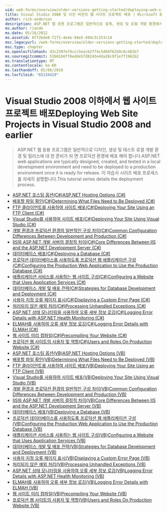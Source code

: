 ```yaml
---
uid: web-forms/overview/older-versions-getting-started/deploying-web-site-projects/index
title: Visual Studio 2008 및 이전 버전의 웹 사이트 프로젝트 배포 | Microsoft Docs
author: rick-anderson
description: ASP.NET 웹 응용 프로그램은 일반적으로 설계, 생성 및 로컬 개발 환경에서 테스트 및 프로덕션 환경 o에 배포 해야 하는 중...
ms.author: riande
ms.date: 05/16/2012
ms.assetid: 6f72bde8-f2f1-4e4a-94e5-494c3c153c14
msc.legacyurl: /web-forms/overview/older-versions-getting-started/deploying-web-site-projects
msc.type: chapter
ms.openlocfilehash: 43c2397ef4ccc5eacb2ff4c5d04f62b9c8c481b7
ms.sourcegitcommit: 51b01b6ff8edde57d8243e4da28c9f1e7f1962b2
ms.translationtype: MT
ms.contentlocale: ko-KR
ms.lasthandoff: 05/06/2019
ms.locfileid: "65134419"
---
```

# <a name="deploying-web-site-projects-in-visual-studio-2008-and-earlier"></a><span data-ttu-id="b9edd-103">Visual Studio 2008 이하에서 웹 사이트 프로젝트 배포</span><span class="sxs-lookup"><span data-stu-id="b9edd-103">Deploying Web Site Projects in Visual Studio 2008 and earlier</span></span>

> <span data-ttu-id="b9edd-104">ASP.NET 웹 응용 프로그램은 일반적으로 디자인, 생성 및 테스트 로컬 개발 환경 및 릴리스에 대 한 준비가 되 면 프로덕션 환경에 배포 해야 합니다.</span><span class="sxs-lookup"><span data-stu-id="b9edd-104">ASP.NET web applications are typically designed, created, and tested in a local development environment and need to be deployed to a production environment once it is ready for release.</span></span> <span data-ttu-id="b9edd-105">이 자습서 시리즈 배포 프로세스를 자세히 설명합니다.</span><span class="sxs-lookup"><span data-stu-id="b9edd-105">This tutorial series details the deployment process.</span></span>

- [<span data-ttu-id="b9edd-106">ASP.NET 호스팅 옵션(C#)</span><span class="sxs-lookup"><span data-stu-id="b9edd-106">ASP.NET Hosting Options (C#)</span></span>](asp-net-hosting-options-cs.md)
- [<span data-ttu-id="b9edd-107">배포할 파일 확인(C#)</span><span class="sxs-lookup"><span data-stu-id="b9edd-107">Determining What Files Need to Be Deployed (C#)</span></span>](determining-what-files-need-to-be-deployed-cs.md)
- [<span data-ttu-id="b9edd-108">FTP 클라이언트를 사용하여 사이트 배포(C#)</span><span class="sxs-lookup"><span data-stu-id="b9edd-108">Deploying Your Site Using an FTP Client (C#)</span></span>](deploying-your-site-using-an-ftp-client-cs.md)
- [<span data-ttu-id="b9edd-109">Visual Studio를 사용하여 사이트 배포(C#)</span><span class="sxs-lookup"><span data-stu-id="b9edd-109">Deploying Your Site Using Visual Studio (C#)</span></span>](deploying-your-site-using-visual-studio-cs.md)
- [<span data-ttu-id="b9edd-110">개발 환경과 프로덕션 환경의 일반적인 구성 차이(C#)</span><span class="sxs-lookup"><span data-stu-id="b9edd-110">Common Configuration Differences Between Development and Production (C#)</span></span>](common-configuration-differences-between-development-and-production-cs.md)
- [<span data-ttu-id="b9edd-111">IIS와 ASP.NET 개발 서버의 결정적 차이(C#)</span><span class="sxs-lookup"><span data-stu-id="b9edd-111">Core Differences Between IIS and the ASP.NET Development Server (C#)</span></span>](core-differences-between-iis-and-the-asp-net-development-server-cs.md)
- [<span data-ttu-id="b9edd-112">데이터베이스 배포(C#)</span><span class="sxs-lookup"><span data-stu-id="b9edd-112">Deploying a Database (C#)</span></span>](deploying-a-database-cs.md)
- [<span data-ttu-id="b9edd-113">프로덕션 데이터베이스를 사용하도록 프로덕션 웹 애플리케이션 구성(C#)</span><span class="sxs-lookup"><span data-stu-id="b9edd-113">Configuring the Production Web Application to Use the Production Database (C#)</span></span>](configuring-the-production-web-application-to-use-the-production-database-cs.md)
- [<span data-ttu-id="b9edd-114">애플리케이션 서비스를 사용하는 웹 사이트 구성(C#)</span><span class="sxs-lookup"><span data-stu-id="b9edd-114">Configuring a Website that Uses Application Services (C#)</span></span>](configuring-a-website-that-uses-application-services-cs.md)
- [<span data-ttu-id="b9edd-115">데이터베이스 개발 및 배포 전략(C#)</span><span class="sxs-lookup"><span data-stu-id="b9edd-115">Strategies for Database Development and Deployment (C#)</span></span>](strategies-for-database-development-and-deployment-cs.md)
- [<span data-ttu-id="b9edd-116">사용자 지정 오류 페이지 표시(C#)</span><span class="sxs-lookup"><span data-stu-id="b9edd-116">Displaying a Custom Error Page (C#)</span></span>](displaying-a-custom-error-page-cs.md)
- [<span data-ttu-id="b9edd-117">처리되지 않은 예외 처리(C#)</span><span class="sxs-lookup"><span data-stu-id="b9edd-117">Processing Unhandled Exceptions (C#)</span></span>](processing-unhandled-exceptions-cs.md)
- [<span data-ttu-id="b9edd-118">ASP.NET 상태 모니터링을 사용하여 오류 세부 정보 로깅(C#)</span><span class="sxs-lookup"><span data-stu-id="b9edd-118">Logging Error Details with ASP.NET Health Monitoring (C#)</span></span>](logging-error-details-with-asp-net-health-monitoring-cs.md)
- [<span data-ttu-id="b9edd-119">ELMAH를 사용하여 오류 세부 정보 로깅(C#)</span><span class="sxs-lookup"><span data-stu-id="b9edd-119">Logging Error Details with ELMAH (C#)</span></span>](logging-error-details-with-elmah-cs.md)
- [<span data-ttu-id="b9edd-120">웹 사이트 미리 컴파일(C#)</span><span class="sxs-lookup"><span data-stu-id="b9edd-120">Precompiling Your Website (C#)</span></span>](precompiling-your-website-cs.md)
- [<span data-ttu-id="b9edd-121">프로덕션 웹 사이트의 사용자 및 역할(C#)</span><span class="sxs-lookup"><span data-stu-id="b9edd-121">Users and Roles On Production Website (C#)</span></span>](users-and-roles-on-the-production-website-cs.md)
- [<span data-ttu-id="b9edd-122">ASP.NET 호스팅 옵션(VB)</span><span class="sxs-lookup"><span data-stu-id="b9edd-122">ASP.NET Hosting Options (VB)</span></span>](asp-net-hosting-options-vb.md)
- [<span data-ttu-id="b9edd-123">배포할 파일 확인(VB)</span><span class="sxs-lookup"><span data-stu-id="b9edd-123">Determining What Files Need to Be Deployed (VB)</span></span>](determining-what-files-need-to-be-deployed-vb.md)
- [<span data-ttu-id="b9edd-124">FTP 클라이언트를 사용하여 사이트 배포(VB)</span><span class="sxs-lookup"><span data-stu-id="b9edd-124">Deploying Your Site Using an FTP Client (VB)</span></span>](deploying-your-site-using-an-ftp-client-vb.md)
- [<span data-ttu-id="b9edd-125">Visual Studio를 사용하여 사이트 배포(VB)</span><span class="sxs-lookup"><span data-stu-id="b9edd-125">Deploying Your Site Using Visual Studio (VB)</span></span>](deploying-your-site-using-visual-studio-vb.md)
- [<span data-ttu-id="b9edd-126">개발 환경과 프로덕션 환경의 일반적인 구성 차이(VB)</span><span class="sxs-lookup"><span data-stu-id="b9edd-126">Common Configuration Differences Between Development and Production (VB)</span></span>](common-configuration-differences-between-development-and-production-vb.md)
- [<span data-ttu-id="b9edd-127">IIS와 ASP.NET 개발 서버의 결정적 차이(VB)</span><span class="sxs-lookup"><span data-stu-id="b9edd-127">Core Differences Between IIS and the ASP.NET Development Server (VB)</span></span>](core-differences-between-iis-and-the-asp-net-development-server-vb.md)
- [<span data-ttu-id="b9edd-128">데이터베이스 배포(VB)</span><span class="sxs-lookup"><span data-stu-id="b9edd-128">Deploying a Database (VB)</span></span>](deploying-a-database-vb.md)
- [<span data-ttu-id="b9edd-129">프로덕션 데이터베이스를 사용하도록 프로덕션 웹 애플리케이션 구성(VB)</span><span class="sxs-lookup"><span data-stu-id="b9edd-129">Configuring the Production Web Application to Use the Production Database (VB)</span></span>](configuring-the-production-web-application-to-use-the-production-database-vb.md)
- [<span data-ttu-id="b9edd-130">애플리케이션 서비스를 사용하는 웹 사이트 구성(VB)</span><span class="sxs-lookup"><span data-stu-id="b9edd-130">Configuring a Website that Uses Application Services (VB)</span></span>](configuring-a-website-that-uses-application-services-vb.md)
- [<span data-ttu-id="b9edd-131">데이터베이스 개발 및 배포 전략(VB)</span><span class="sxs-lookup"><span data-stu-id="b9edd-131">Strategies for Database Development and Deployment (VB)</span></span>](strategies-for-database-development-and-deployment-vb.md)
- [<span data-ttu-id="b9edd-132">사용자 지정 오류 페이지 표시(VB)</span><span class="sxs-lookup"><span data-stu-id="b9edd-132">Displaying a Custom Error Page (VB)</span></span>](displaying-a-custom-error-page-vb.md)
- [<span data-ttu-id="b9edd-133">처리되지 않은 예외 처리(VB)</span><span class="sxs-lookup"><span data-stu-id="b9edd-133">Processing Unhandled Exceptions (VB)</span></span>](processing-unhandled-exceptions-vb.md)
- [<span data-ttu-id="b9edd-134">ASP.NET 상태 모니터링을 사용하여 오류 세부 정보 로깅(VB)</span><span class="sxs-lookup"><span data-stu-id="b9edd-134">Logging Error Details with ASP.NET Health Monitoring (VB)</span></span>](logging-error-details-with-asp-net-health-monitoring-vb.md)
- [<span data-ttu-id="b9edd-135">ELMAH를 사용하여 오류 세부 정보 로깅(VB)</span><span class="sxs-lookup"><span data-stu-id="b9edd-135">Logging Error Details with ELMAH (VB)</span></span>](logging-error-details-with-elmah-vb.md)
- [<span data-ttu-id="b9edd-136">웹 사이트 미리 컴파일(VB)</span><span class="sxs-lookup"><span data-stu-id="b9edd-136">Precompiling Your Website (VB)</span></span>](precompiling-your-website-vb.md)
- [<span data-ttu-id="b9edd-137">프로덕션 웹 사이트의 사용자 및 역할(VB)</span><span class="sxs-lookup"><span data-stu-id="b9edd-137">Users and Roles On Production Website (VB)</span></span>](users-and-roles-on-the-production-website-vb.md)
